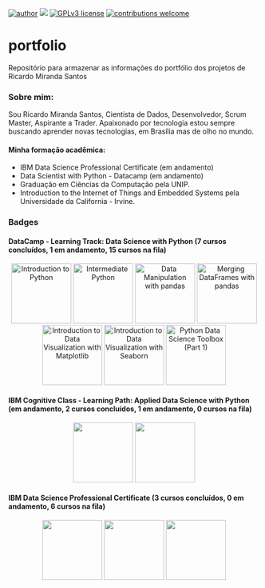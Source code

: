 [![author](https://img.shields.io/badge/Ricardo%20Miranda%20Santos-Data%20Scientist-red.svg)](https://www.linkedin.com/in/ricardo-miranda-santos-en/) [![](https://img.shields.io/badge/python-3.7+-blue.svg)](https://www.python.org/downloads/release/python-365/) [![GPLv3 license](https://img.shields.io/badge/License-GPLv3-blue.svg)](http://perso.crans.org/besson/LICENSE.html) [![contributions welcome](https://img.shields.io/badge/contributions-welcome-brightgreen.svg?style=flat)](https://github.com/carlosfab/data_science/issues)

# portfolio
Repositório para armazenar as informações do portfólio dos projetos de Ricardo Miranda Santos



### Sobre mim:

Sou Ricardo Miranda Santos, Cientista de Dados, Desenvolvedor, Scrum Master, Aspirante a Trader. Apaixonado por tecnologia estou sempre buscando aprender novas tecnologias, em Brasília mas de olho no mundo.
#### Minha formação acadêmica:
* IBM Data Science Professional Certificate (em andamento)
* Data Scientist with Python - Datacamp (em andamento)
* Graduação em Ciências da Computação pela UNIP.
* Introduction to the Internet of Things and Embedded Systems pela Universidade da California - Irvine.


### Badges
#### DataCamp - Learning Track: Data Science with Python (7 cursos concluídos, 1 em andamento, 15 cursos na fila)
<p align="center">
 <img width='120' height='120' alt="Introduction to Python" src="https://assets.datacamp.com/production/course_735/shields/original/shield_image_course_735_20200102-1-iowrb6?1577980473">
  <img  width='120' height='120' alt="Intermediate Python" src="https://assets.datacamp.com/production/course_799/shields/original/shield_image_course_799_20200228-1-119xpm0?1582886778">
<img width='120' height='120' alt="Data Manipulation with pandas" src="https://assets.datacamp.com/production/course_22066/shields/original/shield_image_course_22066_20200226-1-1htbq0f?1582741121">
<img width='120' height='120' alt="Merging DataFrames with pandas" src="https://assets.datacamp.com/production/course_1681/shields/original/shield_image_course_1681_20200610-1-vqdww?1591820204">
  <img width='120' height='120' alt="Introduction to Data Visualization with Matplotlib" src="https://assets.datacamp.com/production/course_13706/shields/original/shield_image_course_13706_20200109-1-1lqzun3?1578581629">
<img  width='120' height='120' alt="Introduction to Data Visualization with Seaborn" src="https://assets.datacamp.com/production/course_15192/shields/original/shield_image_course_15192_20200223-1-suedko?1582486401">
<img width='120' height='120' alt="Python Data Science Toolbox (Part 1)" src="https://assets.datacamp.com/production/course_1532/shields/original/shield_image_course_1532_20190827-1-sv9huy?1566934931">
</p>

#### IBM Cognitive Class - Learning Path: Applied Data Science with Python (em andamento, 2 cursos concluídos, 1 em andamento, 0 cursos na fila)
<p align="center">
  <img width='120' height='120' src="https://images.youracclaim.com/size/340x340/images/84ac9eff-b8a2-4683-846b-f59887a73801/Python%2B101%2BData%2BScience.png" >
  <img width='120' height='120' src="https://images.youracclaim.com/size/340x340/images/ba34cb1c-4344-43f5-9685-55e2e901c0f0/Data_Analysis_using_Python.png" >
</p>

#### IBM Data Science Professional Certificate (3 cursos concluídos, 0 em andamento, 6 cursos na fila)
<p align="center">
  <img width='120' height='120' src="https://images.youracclaim.com/size/340x340/images/5fc2d535-e716-46c4-881a-f4822b8da0e5/Cognitive%2BClass%2B-%2BWhat%2Bis%2BData%2BScience.png" >
  <img width='120' height='120' src="https://images.youracclaim.com/size/340x340/images/134d257e-8053-4b7b-a421-dff7135a19d6/Cognitive%2BClass%2B-%2BOpn%2BSource%2BTools%2Bfor%2BData%2BSci.png" >
  <img width='120' height='120' src="https://images.youracclaim.com/size/340x340/images/4073555c-8730-49bc-866c-1b9bec16d2ab/Cognitive%2BClass%2B-%2BData%2BScience%2BMethodology.png" >
</p>
